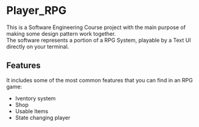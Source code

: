 # Player_RPG
This is a Software Engineering Course project with the main purpose of making some design pattern work together.  
The software represents a portion of a RPG System, playable by a Text UI directly on your terminal.

## Features
It includes some of the most common features that you can find in an RPG game:
- Iventory system 
- Shop
- Usable Items 
- State changing player
